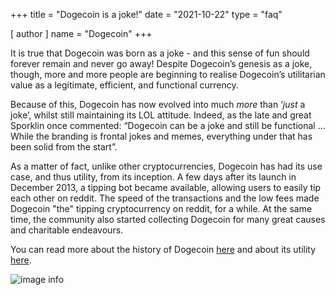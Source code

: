 +++
title = "Dogecoin is a joke!"
date = "2021-10-22"
type = "faq"

[ author ]
  name = "Dogecoin"
+++

It is true that Dogecoin was born as a joke - and this sense of fun should forever remain and never go away! Despite Dogecoin’s genesis as a joke, though, more and more people are beginning to realise Dogecoin’s utilitarian value as a legitimate, efficient, and functional currency.  

Because of this, Dogecoin has now evolved into much *more* than ‘*just* a joke’, whilst still maintaining its LOL attitude. Indeed, as the late and great Sporklin once commented: “Dogecoin can be a joke and still be functional … While the branding is frontal jokes and memes, everything under that has been solid from the start”. 

As a matter of fact, unlike other cryptocurrencies, Dogecoin has had its use case, and thus utility, from its inception. A few days after its launch in December 2013, a tipping bot became available, allowing users to easily tip each other on reddit. The speed of the transactions and the low fees made Dogecoin "the" tipping cryptocurrency on reddit, for a while. At the same time, the community also started collecting Dogecoin for many great causes and charitable endeavours.

You can read more about the history of Dogecoin [here](/dogepedia/articles/history-of-dogecoin/) and about its utility [here](/dogepedia/faq/dogecoin-has-no-utility/).

![image info](../../../assets/images/dogepedia/9.png)